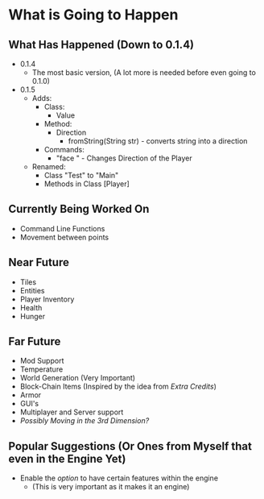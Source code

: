 # What is Going to Happen

## What Has Happened (Down to 0.1.4)
* 0.1.4
	* The most basic version, (A lot more is needed before even going to 0.1.0)
* 0.1.5
	* Adds:
		* Class:
			* Value
		* Method:
			* Direction
				* fromString(String str) - converts string into a direction
		* Commands:
			* "face <direction>" - Changes Direction of the Player
	* Renamed:
		* Class "Test" to "Main"
		* Methods in Class [Player]

## Currently Being Worked On
* Command Line Functions
* Movement between points

## Near Future
* Tiles
* Entities
* Player Inventory
* Health
* Hunger

## Far Future
* Mod Support
* Temperature
* World Generation (Very Important)
* Block-Chain Items (Inspired by the idea from *Extra Credits*)
* Armor
* GUI's
* Multiplayer and Server support
* *Possibly Moving in the 3rd Dimension?*

## Popular Suggestions (Or Ones from Myself that even in the Engine Yet)
* Enable the *option* to have certain features within the engine
	* (This is very important as it makes it an engine)
